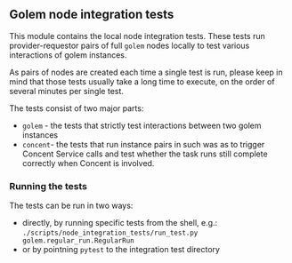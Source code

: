 ## Golem node integration tests

This module contains the local node integration tests.
These tests run provider-requestor pairs of full `golem` nodes locally
to test various interactions of golem instances.

As pairs of nodes are created each time a single test is run,
please keep in mind that those tests usually take a long time to execute,
on the order of several minutes per single test.

The tests consist of two major parts:
* `golem` - the tests that strictly test interactions between
two golem instances
* `concent`- the tests that run instance pairs in such was as to trigger
Concent Service calls and test whether the task runs still complete
correctly when Concent is involved.

### Running the tests

The tests can be run in two ways:

* directly, by running specific tests from the shell, e.g.:
`./scripts/node_integration_tests/run_test.py golem.regular_run.RegularRun`
* or by pointning `pytest` to the integration test directory

